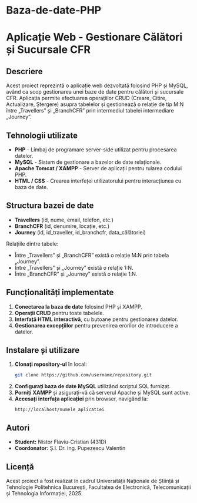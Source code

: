 # Baza-de-date-PHP
# Aplicație Web - Gestionare Călători și Sucursale CFR

## Descriere
Acest proiect reprezintă o aplicație web dezvoltată folosind PHP și MySQL, având ca scop gestionarea unei baze de date pentru călători și sucursale CFR. Aplicația permite efectuarea operațiilor CRUD (Creare, Citire, Actualizare, Ștergere) asupra tabelelor și gestionează o relație de tip M:N între „Travellers” și „BranchCFR” prin intermediul tabelei intermediare „Journey”.

## Tehnologii utilizate
- **PHP** - Limbaj de programare server-side utilizat pentru procesarea datelor.
- **MySQL** - Sistem de gestionare a bazelor de date relaționale.
- **Apache Tomcat / XAMPP** - Server de aplicații pentru rularea codului PHP.
- **HTML / CSS** - Crearea interfeței utilizatorului pentru interacțiunea cu baza de date.

## Structura bazei de date
- **Travellers** (id, nume, email, telefon, etc.)
- **BranchCFR** (id, denumire, locație, etc.)
- **Journey** (id, id_traveller, id_branchcfr, data_călătoriei)

Relațiile dintre tabele:
- Între „Travellers” și „BranchCFR” există o relație M:N prin tabela „Journey”.
- Între „Travellers” și „Journey” există o relație 1:N.
- Între „BranchCFR” și „Journey” există o relație 1:N.

## Funcționalități implementate
1. **Conectarea la baza de date** folosind PHP și XAMPP.
2. **Operații CRUD** pentru toate tabelele.
3. **Interfață HTML interactivă**, cu butoane pentru gestionarea datelor.
4. **Gestionarea excepțiilor** pentru prevenirea erorilor de introducere a datelor.

## Instalare și utilizare
1. **Clonați repository-ul** în local:
   ```bash
   git clone https://github.com/username/repository.git
   ```
2. **Configurați baza de date MySQL** utilizând scriptul SQL furnizat.
3. **Porniți XAMPP** și asigurați-vă că serverul Apache și MySQL sunt active.
4. **Accesați interfața aplicației** prin browser, navigând la:
   ```
   http://localhost/numele_aplicatiei
   ```



## Autori
- **Student:** Nistor Flaviu-Cristian (431D)
- **Coordonator:** Ș.l. Dr. Ing. Pupezescu Valentin

## Licență
Acest proiect a fost realizat în cadrul Universității Naționale de Știință și Tehnologie Politehnica București, Facultatea de Electronică, Telecomunicații și Tehnologia Informației, 2025.


